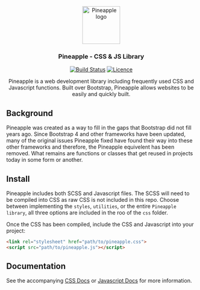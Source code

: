 <div align="center">
  
<img src="pineapple.png" alt="Pineapple logo" width="100" height="100" />

<h3>Pineapple - CSS & JS Library</h3>

[![Build Status](https://travis-ci.com/Justintime50/pineapple.svg?branch=master)](https://travis-ci.com/Justintime50/pineapple)
[![Licence](https://img.shields.io/github/license/justintime50/pineapple)](LICENSE)

<p>Pineapple is a web development library including frequently used CSS and Javascript functions. Built over Bootstrap, Pineapple allows websites to be easily and quickly built.</p>

</div>

## Background

Pineapple was created as a way to fill in the gaps that Bootstrap did not fill years ago. Since Bootstrap 4 and other frameworks have been updated, many of the original issues Pineapple fixed have found their way into these other frameworks and therefore, the Pineapple equivelent has been removed. What remains are functions or classes that get reused in projects today in some form or another.

## Install

Pineapple includes both SCSS and Javascript files. The SCSS will need to be compiled into CSS as raw CSS is not included in this repo. Choose between implementing the `styles`, `utilities`, or the entire `Pineapple library`, all three options are included in the roo of the `css` folder.

Once the CSS has been compiled, include the CSS and Javascript into your project:

```html
<link rel="stylesheet" href="path/to/pineapple.css">
<script src="path/to/pineapple.js"></script>
```

## Documentation

See the accompanying [CSS Docs](/docs/css.md) or [Javascript Docs](/docs/js.md) for more information.
